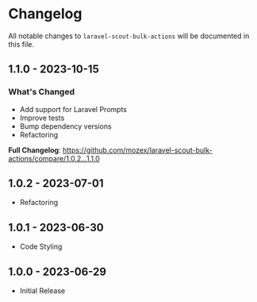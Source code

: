 # Changelog

All notable changes to `laravel-scout-bulk-actions` will be documented in this file.

## 1.1.0 - 2023-10-15

### What's Changed

- Add support for Laravel Prompts
- Improve tests
- Bump dependency versions
- Refactoring

**Full Changelog**: https://github.com/mozex/laravel-scout-bulk-actions/compare/1.0.2...1.1.0

## 1.0.2 - 2023-07-01

- Refactoring

## 1.0.1 - 2023-06-30

- Code Styling

## 1.0.0 - 2023-06-29

- Initial Release
